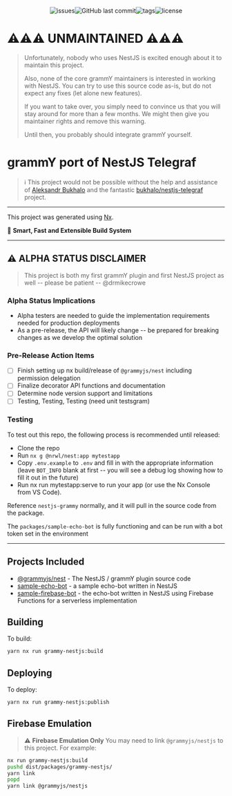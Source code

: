 <div align="center">

![issues](https://badgen.net/github/open-issues/grammyjs/nestjs)![GitHub last commit](https://img.shields.io/github/last-commit/grammyjs/nestjs)![tags](https://badgen.net/github/tags/grammyjs/nestjs)![license](https://badgen.net/badge/license/MIT/blue)

</div>

# ⚠️⚠️⚠️ UNMAINTAINED ⚠️⚠️⚠️ 

> Unfortunately, nobody who uses NestJS is excited enough about it to maintain this project.
>
> Also, none of the core grammY maintainers is interested in working with NestJS.
> You can try to use this source code as-is, but do not expect any fixes (let alone new features).
>
> If you want to take over, you simply need to convince us that you will stay around for more than a few months.
> We might then give you maintainer rights and remove this warning.
>
> Until then, you probably should integrate grammY yourself.

# grammY port of NestJS Telegraf

> :information_source: This project would not be possible without the help and assistance of [Aleksandr Bukhalo](https://t.me/bukhalo_a) and the fantastic [bukhalo/nestjs-telegraf](https://github.com/bukhalo/nestjs-telegraf) project.

---

This project was generated using [Nx](https://nx.dev).

🔎 **Smart, Fast and Extensible Build System**

---

## ⚠️ ALPHA STATUS DISCLAIMER

> This project is both my first grammY plugin and first NestJS project as well -- please be patient -- @drmikecrowe

### Alpha Status Implications

- Alpha testers are needed to guide the implementation requirements needed for production deployments
- As a pre-release, the API will likely change -- be prepared for breaking changes as we develop the optimal solution

### Pre-Release Action Items

- [ ] Finish setting up nx build/release of `@grammyjs/nest` including permission delegation
- [ ] Finalize decorator API functions and documentation
- [ ] Determine node version support and limitations
- [ ] Testing, Testing, Testing (need unit testsgram)

### Testing

To test out this repo, the following process is recommended until released:

- Clone the repo
- Run `nx g @nrwl/nest:app mytestapp`
- Copy `.env.example` to `.env` and fill in with the appropriate information (leave `BOT_INFO` blank at first -- you will see a debug log showing how to fill it out in the future)
- Run nx run mytestapp:serve to run your app (or use the Nx Console from VS Code).

Reference `nestjs-grammy` normally, and it will pull in the source code from the package.

The `packages/sample-echo-bot` is fully functioning and can be run with a bot token set in the environment

---

## Projects Included

- [@grammyjs/nest](packages/grammy-nestjs) - The NestJS / grammY plugin source code
- [sample-echo-bot](packages/sample-echo-bot) - a sample echo-bot written in NestJS
- [sample-firebase-bot](packages/sample-firebase-bot) - the echo-bot written in NestJS using Firebase Functions for a serverless implementation

## Building

To build:

```sh
yarn nx run grammy-nestjs:build
```

## Deploying

To deploy:

```sh
yarn nx run grammy-nestjs:publish
```

## Firebase Emulation

> :warning: **Firebase Emulation Only** You may need to link `@grammyjs/nestjs` to this project. For example:

```sh
nx run grammy-nestjs:build
pushd dist/packages/grammy-nestjs/
yarn link
popd
yarn link @grammyjs/nestjs
```
